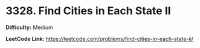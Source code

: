 # 3328. Find Cities in Each State II

**Difficulty:** Medium

**LeetCode Link:** https://leetcode.com/problems/find-cities-in-each-state-ii/

